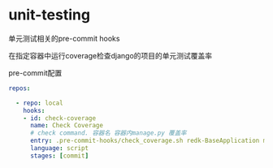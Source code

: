 # unit-testing
单元测试相关的pre-commit hooks


在指定容器中运行coverage检查django的项目的单元测试覆盖率

pre-commit配置
```yaml
repos:

  - repo: local
    hooks:
    - id: check-coverage
      name: Check Coverage
      # check command. 容器名 容器内manage.py 覆盖率
      entry: .pre-commit-hooks/check_coverage.sh redk-BaseApplication manage.py 90
      language: script
      stages: [commit]

```
